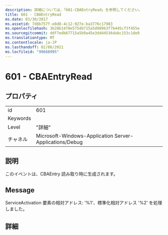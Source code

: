 ```yaml
---
description: 詳細については、「601-CBAEntryRead」を参照してください。
title: 601 - CBAEntryRead
ms.date: 03/30/2017
ms.assetid: 7d8b757f-e8d8-4c12-927e-ba3776c17983
ms.openlocfilehash: 3b28b1470e575db715a5d989b3f7b445cf3f455e
ms.sourcegitcommit: ddf7edb67715a5b9a45e3dd44536dabc153c1de0
ms.translationtype: MT
ms.contentlocale: ja-JP
ms.lasthandoff: 02/06/2021
ms.locfileid: "99668995"
---
```

# <a name="601---cbaentryread"></a>601 - CBAEntryRead

## <a name="properties"></a>プロパティ  
  
|||  
|-|-|  
|id|601|  
|Keywords||  
|Level|"詳細"|  
|チャネル|Microsoft-Windows-Application Server-Applications/Debug|  
  
## <a name="description"></a>説明  

 このイベントは、CBAEntry 読み取り時に生成されます。  
  
## <a name="message"></a>Message  

 ServiceActivation 要素の相対アドレス: '%1'、標準化相対アドレス '%2' を処理しました。  
  
## <a name="details"></a>詳細
